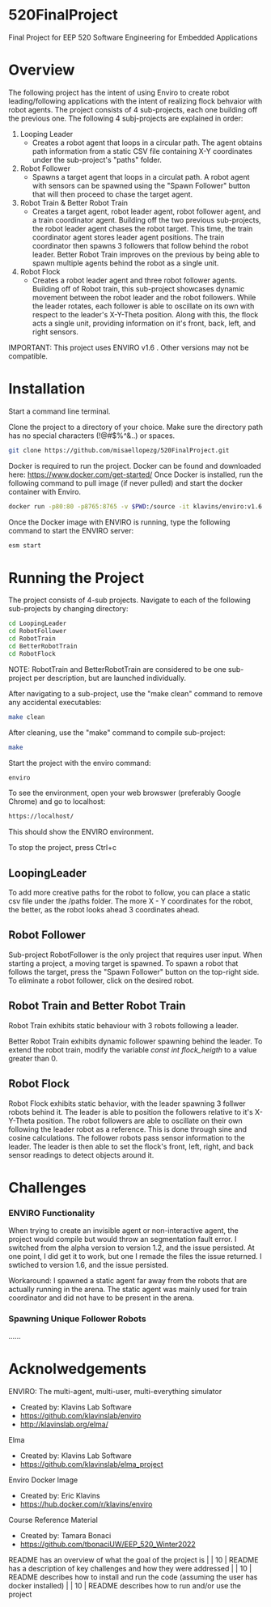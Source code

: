 # 520FinalProject
Final Project for EEP 520 Software Engineering for Embedded Applications

# Overview
The following project has the intent of using Enviro to create robot leading/following applications with the intent of realizing flock behvaior with robot agents. The project consists of 4 sub-projects, each one building off the previous one. 
The following 4 subj-projects are explained in order:

1. Looping Leader
   - Creates a robot agent that loops in a circular path. The agent obtains path information from a static CSV file containing X-Y coordinates under the sub-project's "paths" folder. 
2. Robot Follower 
   - Spawns a target agent that loops in a circulat path. A robot agent with sensors can be spawned using the "Spawn Follower" button that will then proceed to chase the target agent. 
3. Robot Train & Better Robot Train
   - Creates a target agent, robot leader agent, robot follower agent, and a train coordinator agent. Building off the two previous sub-projects, the robot leader agent chases the robot target. This time, the train coordinator agent stores leader agent positions. The train coordinator then spawns 3 followers that follow behind the robot leader. Better Robot Train improves on the previous by being able to spawn multiple agents behind the robot as a single unit. 
4. Robot Flock 
   - Creates a robot leader agent and three robot follower agents. Building off of Robot train, this sub-project showcases dynamic movement between the robot leader and the robot followers. While the leader rotates, each follower is able to oscillate on its own with respect to the leader's X-Y-Theta position. Along with this, the flock acts a single unit, providing information on it's front, back, left, and right sensors.  

IMPORTANT: This project uses ENVIRO v1.6 . Other versions may not be compatible.

# Installation
Start a command line terminal.

Clone the project to a directory of your choice. Make sure the directory path has no special characters (!@#$%^&..) or spaces. 
```bash
git clone https://github.com/misaellopezg/520FinalProject.git
```

Docker is required to run the project. Docker can be found and downloaded here: https://www.docker.com/get-started/
Once Docker is installed, run the following command to pull image (if never pulled) and start the docker container with Enviro. 
```bash
docker run -p80:80 -p8765:8765 -v $PWD:/source -it klavins/enviro:v1.6 bash
```

Once the Docker image with ENVIRO is running, type the following command to start the ENVIRO server:
```bash
esm start
```

# Running the Project
The project consists of 4-sub projects. Navigate to each of the following sub-projects by changing directory: 
```bash
cd LoopingLeader
cd RobotFollower
cd RobotTrain
cd BetterRobotTrain
cd RobotFlock
```
NOTE: RobotTrain and BetterRobotTrain are considered to be one sub-project per description, but are launched individually. 

After navigating to a sub-project, use the "make clean" command to remove any accidental executables: 
```bash
make clean
```
After cleaning, use the "make" command to compile sub-project: 
```bash
make
```
Start the project with the enviro command: 
```bash
enviro
```
To see the environment, open your web browswer (preferably Google Chrome) and go to localhost: 
```bash
https://localhost/
```
This should show the ENVIRO environment. 

To stop the project, press Ctrl+c

## LoopingLeader
To add more creative paths for the robot to follow, you can place a static csv file under the /paths folder. The more X - Y coordinates for the robot, the better, as the robot looks ahead 3 coordinates ahead. 

## Robot Follower
Sub-project RobotFollower is the only project that requires user input. When starting a project, a moving target is spawned. To spawn a robot that follows the target, press the "Spawn Follower" button on the top-right side. To eliminate a robot follower, click on the desired robot. 

## Robot Train and Better Robot Train
Robot Train exhibits static behaviour with 3 robots following a leader. 

Better Robot Train exhibits dynamic follower spawning behind the leader. To extend the robot train, modify the variable *const int flock_heigth* to a value greater than 0.

## Robot Flock
Robot Flock exhibits static behavior, with the leader spawning 3 follwer robots behind it. The leader is able to position the followers relative to it's X-Y-Theta position. The robot followers are able to oscillate on their own following the leader robot as a reference. This is done through sine and cosine calculations. The follower robots pass sensor information to the leader. The leader is then able to set the flock's front, left, right, and back sensor readings to detect objects around it.  

# Challenges
### ENVIRO Functionality
When trying to create an invisible agent or non-interactive agent, the project would compile but would throw an segmentation fault error. I switched from the alpha version to version 1.2, and the issue persisted. At one point, I did get it to work, but one I remade the files the issue returned. I swtiched to version 1.6, and the issue persisted. 

Workaround: I spawned a static agent far away from the robots that are actually running in the arena. The static agent was mainly used for train coordinator and did not have to be present in the arena. 
### Spawning Unique Follower Robots

......

# Acknolwedgements
ENVIRO: The multi-agent, multi-user, multi-everything simulator
- Created by: Klavins Lab Software
- https://github.com/klavinslab/enviro
- http://klavinslab.org/elma/

Elma
- Created by: Klavins Lab Software
- https://github.com/klavinslab/elma_project

Enviro Docker Image
- Created by: Eric Klavins
- https://hub.docker.com/r/klavins/enviro

Course Reference Material
- Created by: Tamara Bonaci
- https://github.com/tbonaciUW/EEP_520_Winter2022

README has an overview of what the goal of the project is                                                                                                   |
| 10     | README has a description of key challenges and how they were addressed                                                                                      |
| 10     | README describes how to install and run the code (assuming the user has docker installed)                                                                   |
| 10     | README describes how to run and/or use the project                                                                                                            
